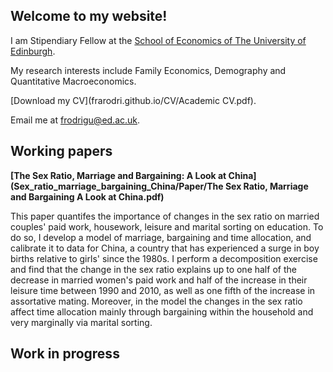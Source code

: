 ## Welcome to my website!

I am Stipendiary Fellow at the [School of Economics of The University of Edinburgh](https://www.ed.ac.uk/economics).

My research interests include Family Economics, Demography and Quantitative Macroeconomics.

[Download my CV](frarodri.github.io/CV/Academic CV.pdf).

Email me at [frodrigu@ed.ac.uk](mailto:frodrigu@ed.ac.uk).

## Working papers

**[The Sex Ratio, Marriage and Bargaining: A Look at China](Sex_ratio_marriage_bargaining_China/Paper/The Sex Ratio, Marriage and Bargaining A Look at China.pdf)**

This paper quantifes the importance of changes in the sex ratio on married couples' paid work, housework, leisure and marital sorting on education. To do so, I develop a model of marriage, bargaining and time allocation, and calibrate it to data for China, a country that has experienced a surge in boy births relative to girls' since the 1980s. I perform a decomposition exercise and find that the change in the sex ratio explains up to one half of the decrease in married women's paid work and half of the increase in their leisure time between 1990 and 2010, as well as one fifth of the increase in assortative mating. Moreover, in the model the changes in the sex ratio affect time allocation mainly through bargaining within the household and very marginally via marital sorting.

## Work in progress
